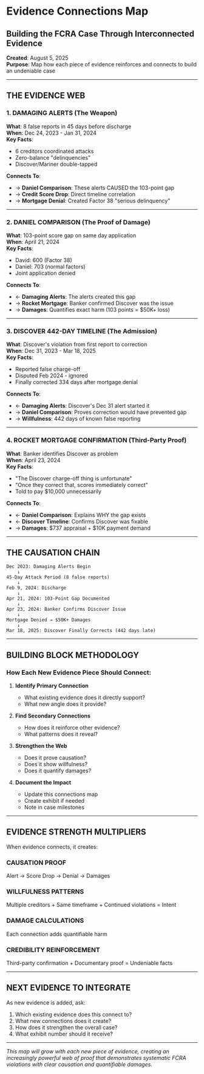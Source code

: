 # Evidence Connections Map
## Building the FCRA Case Through Interconnected Evidence

**Created**: August 5, 2025  
**Purpose**: Map how each piece of evidence reinforces and connects to build an undeniable case

---

## THE EVIDENCE WEB

### 1. DAMAGING ALERTS (The Weapon)
**What**: 8 false reports in 45 days before discharge  
**When**: Dec 24, 2023 - Jan 31, 2024  
**Key Facts**:
- 6 creditors coordinated attacks
- Zero-balance "delinquencies" 
- Discover/Mariner double-tapped

**Connects To**:
- → **Daniel Comparison**: These alerts CAUSED the 103-point gap
- → **Credit Score Drop**: Direct timeline correlation
- → **Mortgage Denial**: Created Factor 38 "serious delinquency"

---

### 2. DANIEL COMPARISON (The Proof of Damage)
**What**: 103-point score gap on same day application  
**When**: April 21, 2024  
**Key Facts**:
- David: 600 (Factor 38)
- Daniel: 703 (normal factors)
- Joint application denied

**Connects To**:
- ← **Damaging Alerts**: The alerts created this gap
- → **Rocket Mortgage**: Banker confirmed Discover was the issue
- → **Damages**: Quantifies exact harm (103 points = $50K+ loss)

---

### 3. DISCOVER 442-DAY TIMELINE (The Admission)
**What**: Discover's violation from first report to correction  
**When**: Dec 31, 2023 - Mar 18, 2025  
**Key Facts**:
- Reported false charge-off
- Disputed Feb 2024 - ignored
- Finally corrected 334 days after mortgage denial

**Connects To**:
- ← **Damaging Alerts**: Discover's Dec 31 alert started it
- → **Daniel Comparison**: Proves correction would have prevented gap
- → **Willfulness**: 442 days of known false reporting

---

### 4. ROCKET MORTGAGE CONFIRMATION (Third-Party Proof)
**What**: Banker identifies Discover as problem  
**When**: April 23, 2024  
**Key Facts**:
- "The Discover charge-off thing is unfortunate"
- "Once they correct that, scores immediately correct"
- Told to pay $10,000 unnecessarily

**Connects To**:
- ← **Daniel Comparison**: Explains WHY the gap exists
- ← **Discover Timeline**: Confirms Discover was fixable
- → **Damages**: $737 appraisal + $10K payment demand

---

## THE CAUSATION CHAIN

```
Dec 2023: Damaging Alerts Begin
    ↓
45-Day Attack Period (8 false reports)
    ↓
Feb 9, 2024: Discharge
    ↓
Apr 21, 2024: 103-Point Gap Documented
    ↓
Apr 23, 2024: Banker Confirms Discover Issue
    ↓
Mortgage Denied → $50K+ Damages
    ↓
Mar 18, 2025: Discover Finally Corrects (442 days late)
```

---

## BUILDING BLOCK METHODOLOGY

### How Each New Evidence Piece Should Connect:

1. **Identify Primary Connection**
   - What existing evidence does it directly support?
   - What new angle does it provide?

2. **Find Secondary Connections**
   - How does it reinforce other evidence?
   - What patterns does it reveal?

3. **Strengthen the Web**
   - Does it prove causation?
   - Does it show willfulness?
   - Does it quantify damages?

4. **Document the Impact**
   - Update this connections map
   - Create exhibit if needed
   - Note in case milestones

---

## EVIDENCE STRENGTH MULTIPLIERS

When evidence connects, it creates:

### CAUSATION PROOF
Alert → Score Drop → Denial → Damages

### WILLFULNESS PATTERNS
Multiple creditors + Same timeframe + Continued violations = Intent

### DAMAGE CALCULATIONS
Each connection adds quantifiable harm

### CREDIBILITY REINFORCEMENT
Third-party confirmation + Documentary proof = Undeniable facts

---

## NEXT EVIDENCE TO INTEGRATE

As new evidence is added, ask:
1. Which existing evidence does this connect to?
2. What new connections does it create?
3. How does it strengthen the overall case?
4. What exhibit number should it receive?

---

*This map will grow with each new piece of evidence, creating an increasingly powerful web of proof that demonstrates systematic FCRA violations with clear causation and quantifiable damages.*